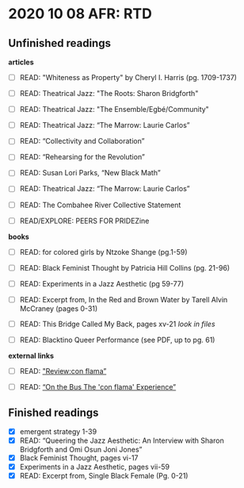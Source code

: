 # 2020 10 08 AFR: RTD

## Unfinished readings

**articles**
- [ ] READ: "Whiteness as Property" by Cheryl I. Harris (pg. 1709-1737)
- [ ] READ: ​Theatrical Jazz: ​"The Roots: Sharon Bridgforth"
- [ ] READ: Theatrical Jazz: "The Ensemble/Egbé/Community"
- [ ] READ: Theatrical Jazz: “​The Marrow: Laurie Carlos”
- [ ] READ: “Collectivity and Collaboration”
- [ ] READ: “Rehearsing for the Revolution”
- [ ] READ: Susan Lori Parks, “New Black Math”
- [ ] READ: Theatrical Jazz: “The Marrow: Laurie Carlos”
- [ ] READ: The Combahee River Collective Statement
- [ ] READ/EXPLORE:​ PEERS FOR PRIDE​ Zine


**books**
- [ ] READ: for colored girls by Ntzoke Shange (pg.1-59)
- [ ] READ: ​Black Feminist Thought by Patricia Hill Collins (pg. 21-96)
- [ ] READ: Experiments in a Jazz Aesthetic (pg  59-77)
- [ ] READ: Excerpt from, In the Red and Brown Water by Tarell Alvin McCraney (pages 0-31)
- [ ] READ: This Bridge Called My Back, pages xv-21 *look in files*
- [ ] READ: Blacktino Queer Performance (see PDF, up to pg. 61)



**external links**
- [ ] READ: [​"Review: ​con flama​”](https://www.austinchronicle.com/daily/arts/2018-04-06/review-con-flama/)
- [ ] READ: ​[“On the Bus The 'con flama' Experience”](https://www.austinchronicle.com/daily/arts/2018-04-06/review-con-flama/)



## Finished readings

- [x] emergent strategy 1-39
- [x] READ: “Queering the Jazz Aesthetic: An Interview with Sharon Bridgforth and Omi Osun Joni Jones”
- [x] Black Feminist Thought, pages vi-17
- [x] Experiments in a Jazz Aesthetic, pages vii-59
- [x] READ: Excerpt from, Single Black Female (Pg. 0-21)
